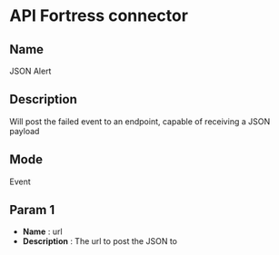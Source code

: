 # API Fortress connector

## Name
JSON Alert

## Description
Will post the failed event to an endpoint, capable of receiving a JSON payload

## Mode
Event

## Param 1
* **Name** : url
* **Description** : The url to post the JSON to
